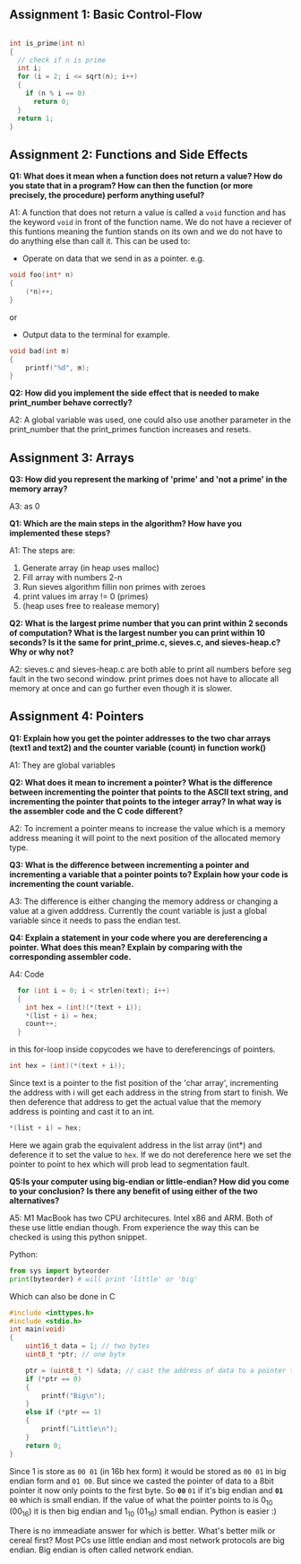 ## Assignment 1: Basic Control-Flow 
```c

int is_prime(int n)
{
  // check if n is prime
  int i;
  for (i = 2; i <= sqrt(n); i++)
  {
    if (n % i == 0)
      return 0;
  }
  return 1;
}
```

## Assignment 2: Functions and Side Effects
**Q1: What does it mean when a function does not return a value? How do you state that in a
program? How can then the function (or more precisely, the procedure) perform anything
useful?**

A1: A function that does not return a value is called a `void` function and has the keyword `void` in front of the function name. We do not have a reciever of this funtions meaning the funtion stands on its own and we do not have to do anything else than call it. This can be used to:
- Operate on data that we send in as a pointer. e.g. 
```c
void foo(int* n)
{
    (*n)++;
}   
``` 
or 
- Output data to the terminal for example.
```c
void bad(int m) 
{
    printf("%d", m);
}
``` 
**Q2: How did you implement the side effect that is needed to make print_number behave correctly?**

A2: A global variable was used, one could also use another parameter in the print_number that the print_primes function increases and resets.

## Assignment 3: Arrays 
**Q3: How did you represent the marking of 'prime' and 'not a prime' in the memory array?**

A3: as 0

**Q1: Which are the main steps in the algorithm? How have you implemented these steps?**

A1: The steps are:
  1. Generate array (in heap uses malloc)
  2. Fill array with numbers 2-n
  3. Run sieves algorithm fillin non primes with zeroes
  4. print values im array != 0 (primes)
  5. (heap uses free to realease memory)

**Q2: What is the largest prime number that you can print within 2 seconds of computation? What is the largest number you can print within 10 seconds? Is it the same for print_prime.c, sieves.c, and sieves-heap.c? Why or why not?**

A2: sieves.c and sieves-heap.c are both able to print all numbers before seg fault in the two second window. print primes does not have to allocate all memory at once and can go further even though it is slower.
 


## Assignment 4: Pointers
**Q1: Explain how you get the pointer addresses to the two char arrays (text1 and text2) and the counter variable (count) in function work()**

A1: They are global variables

**Q2: What does it mean to increment a pointer? What is the difference between incrementing the pointer that points to the ASCII text string, and incrementing the pointer that points to the integer array? In what way is the assembler code and the C code different?**

A2: To increment a pointer means to increase the value which is a memory address meaning it will point to the next position of the allocated memory type.

**Q3: What is the difference between incrementing a pointer and incrementing a variable that a pointer points to? Explain how  your code is incrementing the count variable.**

A3: The difference is either changing the memory address or changing a value at a given adddress. Currently the count variable is just a global variable since it needs to pass the endian test.


**Q4: Explain a statement in your code where you are dereferencing a pointer. What does this mean? Explain by comparing with the corresponding assembler code.**

A4: Code
```c
  for (int i = 0; i < strlen(text); i++)
  {
    int hex = (int)(*(text + i));
    *(list + i) = hex;
    count++;
  }
```
in this for-loop inside copycodes we have to dereferencings of pointers.

```c
int hex = (int)(*(text + i));
```
Since text is a pointer to the fist position of the 'char array', incrementing the address with i will get each address in the string from start to finish. We then deference that address to get the actual value that the memory address is pointing and cast it to an int.

```c
*(list + i) = hex;
```
Here we again grab the equivalent address in the list array (int*) and deference it to set the value to `hex`. If we do not dereference here we set the pointer to point to hex which will prob lead to segmentation fault.


**Q5:Is your computer using big-endian or little-endian? How did you come to your conclusion? Is there any benefit of using either of the two alternatives?**

A5: M1 MacBook has two CPU architecures. Intel x86 and ARM. Both of these use little endian though. From experience the way this can be checked is using this python snippet.

Python:
```python
from sys import byteorder
print(byteorder) # will print 'little' or 'big'
```

Which can also be done in C 
```c
#include <inttypes.h>
#include <stdio.h>
int main(void)
{
    uint16_t data = 1; // two bytes
    uint8_t *ptr; // one byte

    ptr = (uint8_t *) &data; // cast the address of data to a pointer to a byte
    if (*ptr == 0)
    {
        printf("Big\n");
    }
    else if (*ptr == 1)
    {
        printf("Little\n");
    }
    return 0;
}
```
Since 1 is store as `00 01` (in 16b hex form) it would be stored as `00 01` in big endian form and `01 00`. But since we casted the pointer of data to a 8bit pointer it now only points to the first byte. So **`00`** `01` if it's big endian and **`01`** `00` which is small endian. If the value of what the pointer points to is 0<sub>10</sub> (00<sub>16</sub>) it is then big endian and 1<sub>10</sub> (01<sub>16</sub>) small endian. Python is easier :)

There is no immeadiate answer for which is better. What's better milk or cereal first? Most PCs use little endian and most network protocols are big endian. Big endian is often called network endian.

